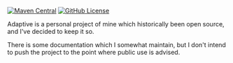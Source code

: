 [![Maven Central](https://img.shields.io/maven-central/v/fun.adaptive/adaptive-core)](https://mvnrepository.com/artifact/fun.adaptive/adaptive-core)
[![GitHub License](https://img.shields.io/badge/license-Apache%20License%202.0-blue.svg?style=flat)](http://www.apache.org/licenses/LICENSE-2.0)

Adaptive is a personal project of mine which historically been open source, and I've decided to keep it so.

There is some documentation which I somewhat maintain, but I don't intend to push the project to the
point where public use is advised.